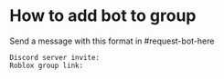 # How to add bot to group

Send a message with this format in \#request-bot-here

```text
Discord server invite: 
Roblox group link:
```



